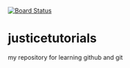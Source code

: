 [![Board Status](https://dev.azure.com/justiceankomah12/d87dff4d-8d15-483f-8461-525c6b8a721d/5e00d638-042b-4c70-8c61-a782509e30ab/_apis/work/boardbadge/f31c4552-60d7-44a7-a93f-15c7b07bbfaa)](https://dev.azure.com/justiceankomah12/d87dff4d-8d15-483f-8461-525c6b8a721d/_boards/board/t/5e00d638-042b-4c70-8c61-a782509e30ab/Microsoft.RequirementCategory)
# justicetutorials
my repository for learning github and git
